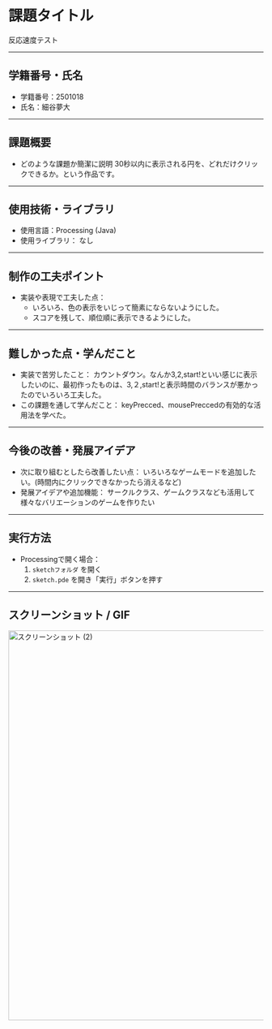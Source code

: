 
# 課題タイトル
反応速度テスト

---

## 学籍番号・氏名
- 学籍番号：2501018
- 氏名：細谷夢大

---

## 課題概要
- どのような課題か簡潔に説明
  30秒以内に表示される円を、どれだけクリックできるか。という作品です。

---

## 使用技術・ライブラリ
- 使用言語：Processing (Java)
- 使用ライブラリ：
  なし

---

## 制作の工夫ポイント
- 実装や表現で工夫した点：
  - いろいろ、色の表示をいじって簡素にならないようにした。
  - スコアを残して、順位順に表示できるようにした。

---

## 難しかった点・学んだこと
- 実装で苦労したこと：
  カウントダウン。なんか3,2,start!といい感じに表示したいのに、最初作ったものは、3,２,start!と表示時間のバランスが悪かったのでいろいろ工夫した。
- この課題を通して学んだこと：
  keyPrecced、mousePreccedの有効的な活用法を学べた。
---

## 今後の改善・発展アイデア
- 次に取り組むとしたら改善したい点：
  いろいろなゲームモードを追加したい。(時間内にクリックできなかったら消えるなど)
- 発展アイデアや追加機能：
  サークルクラス、ゲームクラスなども活用して様々なバリエーションのゲームを作りたい

---

## 実行方法
- Processingで開く場合：
  1. `sketchフォルダ` を開く
  2. `sketch.pde` を開き「実行」ボタンを押す

---

## スクリーンショット / GIF
<img width="1366" height="768" alt="スクリーンショット (2)" src="https://github.com/user-attachments/assets/8a984644-4f7e-4771-8cd9-595ede179712" />

